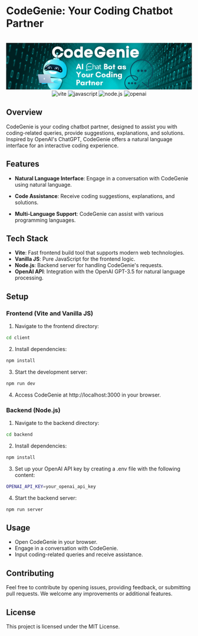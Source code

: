 # CodeGenie: Your Coding Chatbot Partner
<div align="center">
<br />
    <a href="https://codegenie-nikhil.vercel.app/" target="_blank">
      <img src="https://raw.githubusercontent.com/nikhilmaguwala/project_openai_codegenie/main/client/assets/codegenie.png?token=GHSAT0AAAAAACMXOZWQD7IJINUF5ZFIADCWZNNFHBQ" alt="Project Banner">
    </a>
  <br />

  <div>
    <img src="https://img.shields.io/badge/-Vite-black?style=for-the-badge&logoColor=white&logo=vite&color=646CFF" alt="vite" />
    <img src="https://img.shields.io/badge/-Vanilla_JS-black?style=for-the-badge&logoColor=white&logo=javascript&color=F7DF1E" alt="javascript" />
    <img src="https://img.shields.io/badge/-Node.js-black?style=for-the-badge&logoColor=white&logo=node.js&color=339933" alt="node.js" />
    <img src="https://img.shields.io/badge/-OpenAI-black?style=for-the-badge&logoColor=white&logo=openai&color=FF0080" alt="openai" />
  </div>
</div>

## Overview
CodeGenie is your coding chatbot partner, designed to assist you with coding-related queries, provide suggestions, explanations, and solutions. Inspired by OpenAI's ChatGPT, CodeGenie offers a natural language interface for an interactive coding experience.

## Features

- **Natural Language Interface**: Engage in a conversation with CodeGenie using natural language.

- **Code Assistance**: Receive coding suggestions, explanations, and solutions.

- **Multi-Language Support**: CodeGenie can assist with various programming languages.

## Tech Stack
- **Vite**: Fast frontend build tool that supports modern web technologies.
- **Vanilla JS**: Pure JavaScript for the frontend logic.
- **Node.js**: Backend server for handling CodeGenie's requests.
- **OpenAI API**: Integration with the OpenAI GPT-3.5 for natural language processing.

## Setup

### Frontend (Vite and Vanilla JS)

1. Navigate to the frontend directory:

```bash
cd client
```

2. Install dependencies:

```bash
npm install
```
3. Start the development server:

```bash
npm run dev
```

4. Access CodeGenie at http://localhost:3000 in your browser.

### Backend (Node.js)

1. Navigate to the backend directory:

```bash
cd backend
```

2. Install dependencies:

```bash
npm install
```

3. Set up your OpenAI API key by creating a .env file with the following content:

```bash
OPENAI_API_KEY=your_openai_api_key
```

4. Start the backend server:

```bash
npm run server
```

## Usage

- Open CodeGenie in your browser.
- Engage in a conversation with CodeGenie.
- Input coding-related queries and receive assistance. 

## Contributing
Feel free to contribute by opening issues, providing feedback, or submitting pull requests. We welcome any improvements or additional features.

## License
This project is licensed under the MIT License.
